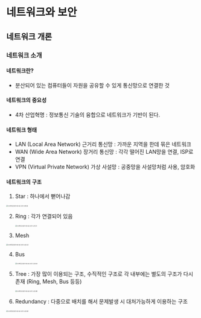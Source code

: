 # 네트워크와 보안

## 네트워크 개론

### 네트워크 소개

#### 네트워크란?

- 분산되어 있는 컴퓨터들이 자원을 공유할 수 있게 통신망으로 연결한 것

#### 네트워크의 중요성

- 4차 산업혁명 : 정보통신 기술의 융합으로 네트워크가 기반이 된다.

#### 네트워크 형태

- LAN (Local Area Network) 근거리 통신망 : 가까운 지역을 한데 묶은 네트워크
- WAN (Wide Area Network) 장거리 통신망 : 각각 떨어진 LAN망을 연결, ISP로 연결
- VPN (Virtual Private Network) 가상 사설망 : 공중망을 사설망처럼 사용, 암호화

#### 네트워크의 구조

1. Star : 하나에서 뻗어나감

<img src="/Users/jay/Library/Application Support/typora-user-images/스크린샷 2021-06-24 오후 5.19.56.png" alt="스크린샷 2021-06-24 오후 5.19.56" style="zoom: 25%;" />




2. Ring : 각가 연결되어 있음

   <img src="/Users/jay/Library/Application Support/typora-user-images/스크린샷 2021-06-24 오후 5.21.37.png" alt="스크린샷 2021-06-24 오후 5.21.37" style="zoom:25%;" />


3. Mesh

<img src="/Users/jay/Library/Application Support/typora-user-images/스크린샷 2021-06-24 오후 5.22.22.png" alt="스크린샷 2021-06-24 오후 5.22.22" style="zoom:25%;" />


4. Bus

   <img src="/Users/jay/Library/Application Support/typora-user-images/스크린샷 2021-06-24 오후 5.23.04.png" alt="스크린샷 2021-06-24 오후 5.23.04" style="zoom:25%;" />



5. Tree : 가장 많이 이용되는 구조, 수직적인 구조로 각 내부에는 별도의 구조가 다시 존재 (Ring, Mesh, Bus 등등)

   <img src="/Users/jay/Library/Application Support/typora-user-images/스크린샷 2021-06-24 오후 5.23.38.png" alt="스크린샷 2021-06-24 오후 5.23.38" style="zoom:25%;" />



6. Redundancy : 다중으로 배치를 해서 문제발생 시 대처가능하게 이용하는 구조

<img src="/Users/jay/Library/Application Support/typora-user-images/스크린샷 2021-06-24 오후 5.23.58.png" alt="스크린샷 2021-06-24 오후 5.23.58" style="zoom:25%;" />


